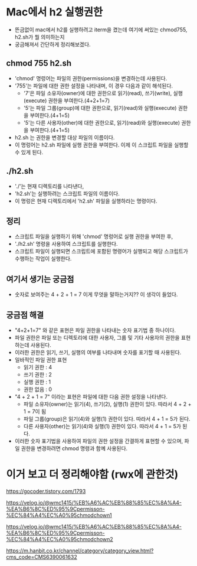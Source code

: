 # Mac에서 h2 실행권한

- 뜬금없이 mac에서 h2를 실행하려고 iterm을 켰는데 여기에 써있는 chmod755, h2.sh가 뭘 의미하는지
- 궁금해져서 간단하게 정리해보겠다.

## chmod 755 h2.sh
- 'chmod' 명렁어는 파일의 권한(permissions)을 변경하는데 사용된다.
- '755'는 파일에 대한 권한 설정을 나타내며, 이 경우 다음과 같이 해석된다.
  - '7'은 파일 소유자(owner)에 대한 권한으로 읽기(read), 쓰기(write), 실행(execute) 권한을 부여한다.(4+2+1=7)
  - '5'는 파일 그룹(group)에 대한 권한으로, 읽기(read)와 실행(execute) 권한을 부여한다.(4+1=5)
  - '5'는 다른 사용자(other)에 대한 권한으로, 읽기(read)와 실행(execute) 권한을 부여한다.(4+1=5)
- h2.sh 는 권한을 변경할 대상 파일의 이름이다.
- 이 명렁어는 h2.sh 파일에 실행 권한을 부여한다. 이제 이 스크립트 파일을 실행할 수 있게 된다.

## ./h2.sh
- './'는 현재 디렉토리를 나타낸다,
- 'h2.sh'는 실행하려는 스크립트 파일의 이름이다.
- 이 명렁은 현재 디렉토리에서 'h2.sh' 파일을 실행하라는 명령이다.

## 정리
- 스크립트 파일을 실행하기 위해 'chmod' 명렁어로 실행 권한을 부여한 후,
- './h2.sh' 명령을 사용하여 스크립트를 실행한다.
- 스크립트 파일이 실행되면 스크립트에 포함된 명령어가 실행되고 해당 스크립트가 수행하는 작업이 실행한다.

## 여기서 생기는 궁금점
- 숫자로 보여주는 4 + 2 + 1 = 7 이게 무엇을 말하는거지?? 이 생각이 들었다.

## 궁금점 해결
- "4+2+1=7" 와 같은 표현은 파일 권한을 나타내는 숫자 표기법 중 하나이다.
- 파일 권한은 파일 또는 디렉토리에 대한 사용자, 그룹 및 기타 사용자의 권한을 표현하는데 사용된다.
- 이러한 권한은 읽기, 쓰기, 실행의 여부를 나타내며 숫자를 표기할 때 사용된다.
- 일바적인 파일 권한 표현
  - 읽기 권한 : 4
  - 쓰기 권한 : 2
  - 실행 권한 : 1
  - 권한 없음 : 0
- "4 + 2 + 1 = 7" 이라는 표현은 파일에 대한 다음 권한 설정을 나타낸다.
  - 파일 소유자(owner)는 읽기(4), 쓰기(2), 실행(1) 권한이 있다. 따라서 4 + 2 + 1 = 7이 됨
  - 파일 그룹(group)은 읽기(4)와 실행(1) 권한이 있다. 따라서 4 + 1 = 5가 된다.
  - 다른 사용자(other)는 읽기(4)와 실행(1) 권한이 있다. 따라서 4 + 1 = 5가 된다.
- 이러한 숫자 표기법을 사용하여 파일의 권한 설정을 간결하게 표현할 수 있으며, 파일 권한을 변경하려면 chmod 명령과 함꼐 사용된다.


# 이거 보고 더 정리해야함 (rwx에 관한것)
https://gocoder.tistory.com/1793

https://velog.io/@wmc1415/%EB%A6%AC%EB%88%85%EC%8A%A4-%EA%B6%8C%ED%95%9Cpermisson-%EC%84%A4%EC%A0%95chmodchown1

https://velog.io/@wmc1415/%EB%A6%AC%EB%88%85%EC%8A%A4-%EA%B6%8C%ED%95%9Cpermisson-%EC%84%A4%EC%A0%95chmodchown2

https://m.hanbit.co.kr/channel/category/category_view.html?cms_code=CMS6390061632





